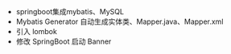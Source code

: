 - springboot集成mybatis、MySQL
- Mybatis Generator 自动生成实体类、Mapper.java、Mapper.xml
- 引入 lombok 
- 修改 SpringBoot 启动 Banner